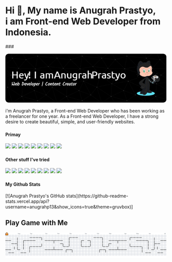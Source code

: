 <h1 align="left">Hi 👋, My name is Anugrah Prastyo, <br> i am Front-end Web Developer from Indonesia.</h1>
###

![Header](/image/github-header-image.png)

<p align="left">i'm Anugrah Prastyo, a Front-end Web Developer who has been working as a freelancer for one year. As a Front-end Web Developer, I have a strong desire to create beautiful, simple, and user-friendly websites.</p>

###

<h4 align="left">Primay</h4>
<div align="left">
    <img src="https://img.shields.io/badge/JavaScript-323330?style=for-the-badge&logo=javascript&logoColor=F7DF1E" />
    <img src="https://img.shields.io/badge/TypeScript-007ACC?style=for-the-badge&logo=typescript&logoColor=white"/>
    <img src="https://img.shields.io/badge/Tailwind_CSS-38B2AC?style=for-the-badge&logo=tailwind-css&logoColor=white"/>
    <img src="https://img.shields.io/badge/React-20232A?style=for-the-badge&logo=react&logoColor=61DAFB"/>
    <img src="https://img.shields.io/badge/Node%20js-339933?style=for-the-badge&logo=nodedotjs&logoColor=white"/>
    <img src="https://img.shields.io/badge/Express%20js-000000?style=for-the-badge&logo=express&logoColor=white"/>
    <img src="https://img.shields.io/badge/Prisma-3982CE?style=for-the-badge&logo=Prisma&logoColor=white"/>
    <img src="https://img.shields.io/badge/PostgreSQL-green?style=for-the-badge"/>
    <img src="https://img.shields.io/badge/Vite-B73BFE?style=for-the-badge&logo=vite&logoColor=FFD62E"/>
</div>

###

<h4 align="left">Other stuff I've tried</h4>
<div align="left">
    <img src="https://img.shields.io/badge/PHP-777BB4?style=for-the-badge&logo=php&logoColor=white" />
    <img src="https://img.shields.io/badge/Laravel-FF2D20?style=for-the-badge&logo=laravel&logoColor=white"/>
    <img src="https://img.shields.io/badge/MongoDB-4EA94B?style=for-the-badge&logo=mongodb&logoColor=white" />
    <img src="https://img.shields.io/badge/next%20js-000000?style=for-the-badge&logo=nextdotjs&logoColor=white"/>
    <img src="https://img.shields.io/badge/MySQL-005C84?style=for-the-badge&logo=mysql&logoColor=white"/>
    <img src="https://img.shields.io/badge/Sequelize-52B0E7?style=for-the-badge&logo=Sequelize&logoColor=white"/>
    <img src="https://img.shields.io/badge/GIT-E44C30?style=for-the-badge&logo=git&logoColor=white"/> 
    <img src="https://img.shields.io/badge/Figma-F24E1E?style=for-the-badge&logo=figma&logoColor=white"/>
    <img src="https://img.shields.io/badge/Discord-5865F2?style=for-the-badge&logo=discord&logoColor=white"/>
</div>

###

<h4 align="left">My Github Stats</h4>
[![Anugrah Prastyo's GitHub stats](https://github-readme-stats.vercel.app/api?username=anugrahp13&show_icons=true&theme=gruvbox)]

###
<h2 align="left">Play Game with Me</h2>
<picture>
  <source media="(prefers-color-scheme: dark)" srcset="https://raw.githubusercontent.com/anugrahp13/anugrahp13/output/pacman-contribution-graph-dark.svg">
  <source media="(prefers-color-scheme: light)" srcset="https://raw.githubusercontent.com/anugrahp13/anugrahp13/output/pacman-contribution-graph.svg">
  <img alt="pacman contribution graph" src="https://raw.githubusercontent.com/anugrahp13/anugrahp13/output/pacman-contribution-graph.svg">
</picture>

###
